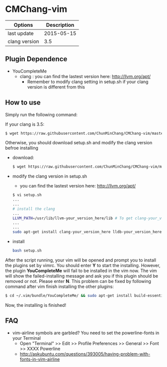 # CMChang-vim

| Options         | Description |
| --------------- | ----------- |
| last update     | 2015-05-15  |
| clang version   | 3.5         |


## Plugin Dependence
- YouCompleteMe 
  - clang : you can find the lastest version here: http://llvm.org/apt/
    - Remember to modify clang setting in setup.sh if your clang version is different from this

## How to use
Simply run the following command:

If your clang is 3.5:
```bash
$ wget https://raw.githubusercontent.com/ChunMinChang/CMChang-vim/master/setup.sh && bash setup.sh
```
Otherwise, you should download setup.sh and modify the clang version befroe installing
- download: 
  ```bash
  $ wget https://raw.githubusercontent.com/ChunMinChang/CMChang-vim/master/setup.sh
  ```
- modify the clang version in setup.sh
  - you can find the lastest version here: http://llvm.org/apt/
  ```bash
  $ vi setup.sh
  ...
  ...
  # install the clang
  ...
  LLVM_PATH=/usr/lib/llvm-your_version_here/lib # To get clang-your_version_here
  ...
  ...
  sudo apt-get install clang-your_version_here lldb-your_version_here -y
  
  ```
  
- install
  ```bash
  bash setup.sh
  ```

After the script running, your vim will be opened and prompt you to install the plugins set by vimrc. You should enter **Y** to start the installing. However, the plugin **YouCompleteMe** will fail to be installed in the vim now. The vim will show the failed-installing message and ask you if this plugin should be removed or not. Please enter **N**. This problem can be fixed by following command after vim finish installing the other plugins:

```bash
$ cd ~/.vim/bundle/YouCompleteMe/ && sudo apt-get install build-essential cmake && sudo apt-get install python-dev && git submodule update --init --recursive && ./install.sh --clang-completer --system-libclang --omnisharp-completer
```
Now, the installing is finished!


## FAQ
- vim-airline symbols are garbled? You need to set the powerline-fonts in your Terminal
  - Open "Terminal" >> Edit >> Profile Preferences >> General >> Font >> XXXX Powerline
  - http://askubuntu.com/questions/393005/having-problem-with-fonts-in-vim-airline
